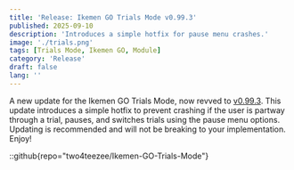 ```yaml
---
title: 'Release: Ikemen GO Trials Mode v0.99.3'
published: 2025-09-10
description: 'Introduces a simple hotfix for pause menu crashes.'
image: './trials.png'
tags: [Trials Mode, Ikemen GO, Module]
category: 'Release'
draft: false 
lang: ''
---
```


A new update for the Ikemen GO Trials Mode, now revved to [v0.99.3](https://github.com/two4teezee/Ikemen-GO-Trials-Mode/releases/tag/0.99.3). 
This update introduces a simple hotfix to prevent crashing if the user is partway through a trial, pauses, and switches trials using the pause menu options.
Updating is recommended and will not be breaking to your implementation.
Enjoy!

::github{repo="two4teezee/Ikemen-GO-Trials-Mode"}